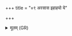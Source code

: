 +++
title = "०९ अरसास इहाहयो ये"

+++
<details><summary>मूलम् (GR)</summary>

अरसास इहाहयो  
ये अन्ति ये च दूरके ।  
घनेन हन्मि वृश्चिकम्  
अहिं दण्डेनागतम् ॥
</details>